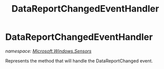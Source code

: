 ﻿---
title: DataReportChangedEventHandler
---

# DataReportChangedEventHandler
_namespace: [Microsoft.Windows.Sensors](N-Microsoft.Windows.Sensors.html)_

Represents the method that will handle the DataReportChanged event.




